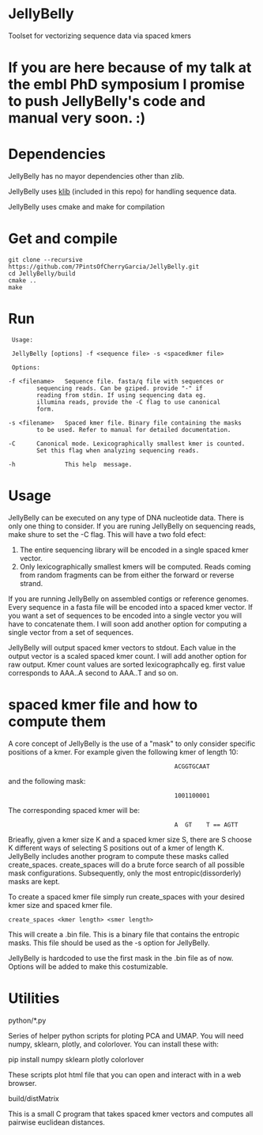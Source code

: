# JellyBelly
Toolset for vectorizing sequence data via spaced kmers

# If you are here because of my talk at the embl PhD symposium I promise to push JellyBelly's code and manual very soon. :)

# Dependencies
  JellyBelly has no mayor dependencies other than zlib.
  
  JellyBelly uses [klib](https://github.com/attractivechaos/klib) (included in this repo) for handling sequence data.
  
  JellyBelly uses cmake and make for compilation

# Get and compile
    git clone --recursive https://github.com/7PintsOfCherryGarcia/JellyBelly.git
    cd JellyBelly/build
    cmake ..
    make


# Run

     Usage:

	 JellyBelly [options] -f <sequence file> -s <spacedkmer file>

     Options:

    -f <filename>	Sequence file. fasta/q file with sequences or
	  		sequencing reads. Can be gziped. provide "-" if
	  		reading from stdin. If using sequencing data eg.
	  		illumina reads, provide the -C flag to use canonical
	  		form.

    -s <filename>	Spaced kmer file. Binary file containing the masks
	  		to be used. Refer to manual for detailed documentation.

    -C 		Canonical mode. Lexicographically smallest kmer is counted.
	  		Set this flag when analyzing sequencing reads.

    -h 		        This help  message.

# Usage
  JellyBelly can be executed on any type of DNA nucleotide data. There is only one thing to consider. If you are runing JellyBelly on sequencing reads, make shure to set the -C flag. This will have a two fold efect:
  
  1. The entire sequencing library will be encoded in a single spaced kmer vector.
  2. Only lexicographically smallest kmers will be computed. Reads coming from random fragments can be from either the forward or reverse strand.
  
  If you are running JellyBelly on assembled contigs or reference genomes. Every sequence in a fasta file will be encoded into a spaced kmer vector. If you want a set of sequences to be encoded into a single vector you will have to concatenate them. I will soon add another option for computing a single vector from a set of sequences.
  
  JellyBelly will output spaced kmer vectors to stdout. Each value in the output vector is a scaled spaced kmer count. I will add another option for raw output. Kmer count values are sorted lexicographcally eg. first value corresponds to AAA..A second to AAA..T and so on.


# spaced kmer file and how to compute them
  A core concept of JellyBelly is the use of a "mask" to only consider specific positions of a kmer. For example given the following kmer of length 10:
  
                                                   ACGGTGCAAT
						   
  and the following mask:
  
                                                   1001100001
						   
  The corresponding spaced kmer will be:
  
                                                   A  GT    T == AGTT

Brieafly, given a kmer size K and a spaced kmer size S, there are S choose K different ways of selecting S positions out of a kmer of length K. JellyBelly includes another program to compute these masks called create_spaces. create_spaces will do a brute force search of all possible mask configurations. Subsequently, only the most entropic(dissorderly) masks are kept.

To create a spaced kmer file simply run create_spaces with your desired kmer size and spaced kmer file.

    create_spaces <kmer length> <smer length>
	
This will create a .bin file. This is a binary file that contains the entropic masks. This file should be used as the -s option for JellyBelly.

JellyBelly is hardcoded to use the first mask in the .bin file as of now. Options will be added to make this costumizable.

# Utilities

python/\*.py

Series of helper python scripts for ploting PCA and UMAP. You will need numpy, sklearn, plotly, and colorlover. You can install these with:

pip install numpy sklearn plotly colorlover

These scripts plot html file that you can open and interact with in a web browser.

build/distMatrix

This is a small C program that takes spaced kmer vectors and computes all pairwise euclidean distances.
